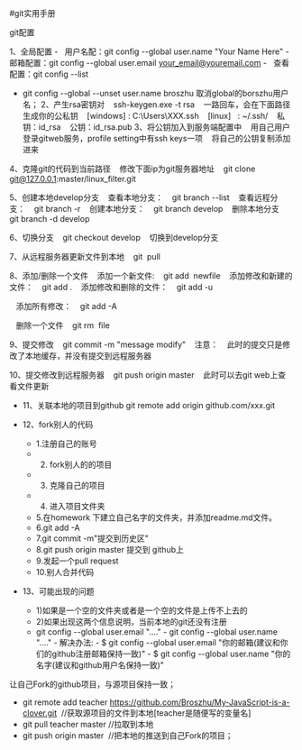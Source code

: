 #git实用手册

git配置

1、全局配置
-   用户名配：git config --global user.name "Your Name Here"
-   邮箱配置：git config --global user.email your_email@youremail.com
-   查看配置：git config --list
- git config --global --unset user.name broszhu
  取消global的borszhu用户名；
2、产生rsa密钥对
   ssh-keygen.exe -t rsa
   一路回车，会在下面路径生成你的公私钥
   [windows] : C:\Users\XXX\.ssh
   [linux]   : ~/.ssh/
   私钥：id_rsa
   公钥：id_rsa.pub
3、将公钥加入到服务端配置中
   用自己用户登录gitweb服务，profile setting中有ssh keys一项
   将自己的公钥复制添加进来

4、克隆git的代码到当前路径
   修改下面ip为git服务器地址
   git clone git@127.0.0.1:master/linux_filter.git

5、创建本地develop分支
   查看本地分支：
   git branch --list
   查看远程分支：
   git branch -r
   创建本地分支：
   git branch develop
   删除本地分支
   git branch -d develop

6、切换分支
   git checkout develop
   切换到develop分支

7、从远程服务器更新文件到本地
   git  pull

8、添加/删除一个文件
   添加一个新文件:
   git add  newfile
   添加修改和新建的文件：
   git add .
   添加修改和删除的文件：
   git add -u

   添加所有修改：
   git add -A

   删除一个文件
   git rm  file

9、提交修改
   git commit -m "message modify"
   注意：
   此时的提交只是修改了本地缓存，并没有提交到远程服务器

10、提交修改到远程服务器
   git push origin master
   此时可以去git web上查看文件更新

- 11、关联本地的项目到github
    git remote add origin github.com/xxx.git

- 12、fork别人的代码

  - 1.注册自己的账号
  - 2. fork别人的的项目
  - 3. 克隆自己的项目
  - 4. 进入项目文件夹
  - 5.在homework 下建立自己名字的文件夹，并添加readme.md文件。
  - 6.git add -A
  - 7.git commit -m"提交到历史区"
  - 8.git push origin master 提交到 github上
  - 9.发起一个pull request
  - 10.别人合并代码

- 13、可能出现的问题
   - 1)如果是一个空的文件夹或者是一个空的文件是上传不上去的
   -  2)如果出现这两个信息说明，当前本地的git还没有注册
     -   git config --global user.email "...."
      -  git config --global user.name "...."
       - 解决办法:
       - $ git config --global user.email "你的邮箱(建议和你们的github注册邮箱保持一致)"
       - $ git config --global user.name "你的名字(建议和github用户名保持一致)"


<p>让自己Fork的github项目，与源项目保持一致；</p>
<ul>
<li>git remote add teacher <a title="https://github.com/Broszhu/My-JavaScript-is-a-clover.git" href="https://github.com/Broszhu/My-JavaScript-is-a-clover.git">https://github.com/Broszhu/My-JavaScript-is-a-clover.git</a>&nbsp; //获取源项目的文件到本地[teacher是随便写的变量名]</li>
<li>git pull teacher master //拉取到本地</li>
<li>git push origin master&nbsp; //把本地的推送到自己Fork的项目；</li></ul>